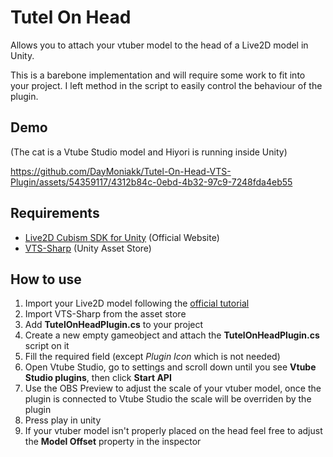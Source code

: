 # Tutel On Head
Allows you to attach your vtuber model to the head of a Live2D model in Unity.

This is a barebone implementation and will require some work to fit into your project. I left method in the script to easily control the behaviour of the plugin.

## Demo
(The cat is a Vtube Studio model and Hiyori is running inside Unity)

https://github.com/DayMoniakk/Tutel-On-Head-VTS-Plugin/assets/54359117/4312b84c-0ebd-4b32-97c9-7248fda4eb55

## Requirements
* [Live2D Cubism SDK for Unity](https://www.live2d.com/en/download/cubism-sdk/download-unity) (Official Website)
* [VTS-Sharp](https://assetstore.unity.com/packages/tools/integration/vts-sharp-203218) (Unity Asset Store)

## How to use
1. Import your Live2D model following the [official tutorial](https://docs.live2d.com/en/cubism-sdk-manual/cubism-sdk-for-unity/)
1. Import VTS-Sharp from the asset store
1. Add **TutelOnHeadPlugin.cs** to your project
1. Create a new empty gameobject and attach the **TutelOnHeadPlugin.cs** script on it
1. Fill the required field (except *Plugin Icon* which is not needed)
1. Open Vtube Studio, go to settings and scroll down until you see **Vtube Studio plugins**, then click **Start API**
1. Use the OBS Preview to adjust the scale of your vtuber model, once the plugin is connected to Vtube Studio the scale will be overriden by the plugin
1. Press play in unity
1. If your vtuber model isn't properly placed on the head feel free to adjust the **Model Offset** property in the inspector
